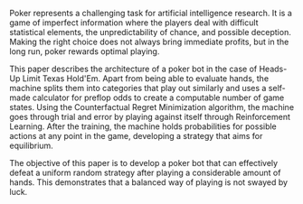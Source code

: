 Poker represents a challenging task for artificial intelligence research. It is a game of imperfect information where the players deal with difficult statistical elements, the unpredictability of chance, and possible deception. Making the right choice does not always bring immediate profits, but in the long run, poker rewards optimal playing.

This paper describes the architecture of a poker bot in the case of Heads-Up Limit Texas Hold'Em. Apart from being able to evaluate hands, the machine splits them into categories that play out similarly and uses a self-made calculator for preflop odds to create a computable number of game states. Using the Counterfactual Regret Minimization algorithm, the machine goes through trial and error by playing against itself through Reinforcement Learning. After the training, the machine holds probabilities for possible actions at any point in the game, developing a strategy that aims for equilibrium.

The objective of this paper is to develop a poker bot that can effectively defeat a uniform random strategy after playing a considerable amount of hands. This demonstrates that a balanced way of playing is not swayed by luck.

